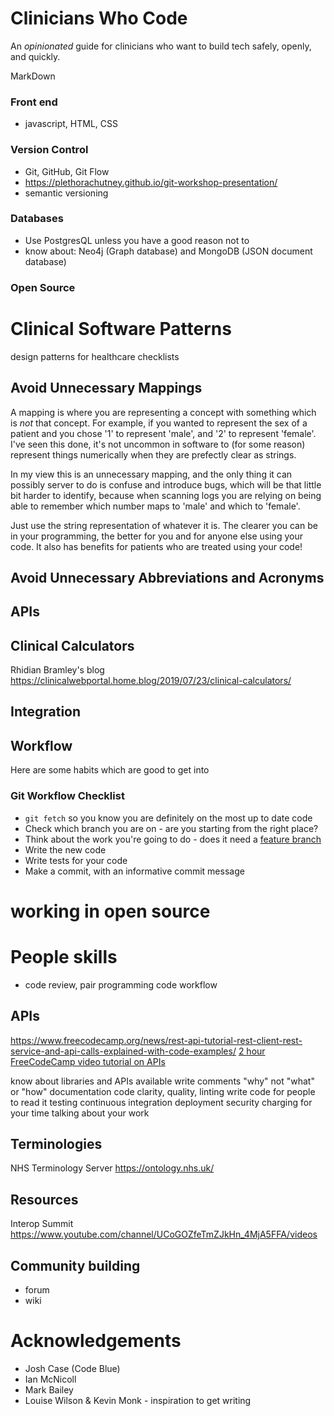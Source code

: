 # Clinicians Who Code

An _opinionated_ guide for clinicians who want to build tech safely, openly, and quickly.

MarkDown

### Front end

- javascript, HTML, CSS

### Version Control

- Git, GitHub, Git Flow
- https://plethorachutney.github.io/git-workshop-presentation/
- semantic versioning

### Databases

- Use PostgresQL unless you have a good reason not to
- know about: Neo4j (Graph database) and MongoDB (JSON document database)

### Open Source

# Clinical Software Patterns

design patterns for healthcare
checklists

## Avoid Unnecessary Mappings

A mapping is where you are representing a concept with something which is _not_ that concept. For example, if you wanted to represent the sex of a patient and you chose '1' to represent 'male', and '2' to represent 'female'. I've seen this done, it's not uncommon in software to (for some reason) represent things numerically when they are prefectly clear as strings.

In my view this is an unnecessary mapping, and the only thing it can possibly server to do is confuse and introduce bugs, which will be that little bit harder to identify, because when scanning logs you are relying on being able to remember which number maps to 'male' and which to 'female'.

Just use the string representation of whatever it is. The clearer you can be in your programming, the better for you and for anyone else using your code. It also has benefits for patients who are treated using your code!

## Avoid Unnecessary Abbreviations and Acronyms

## APIs

## Clinical Calculators

Rhidian Bramley's blog https://clinicalwebportal.home.blog/2019/07/23/clinical-calculators/

## Integration

## Workflow

Here are some habits which are good to get into

### Git Workflow Checklist

- `git fetch` so you know you are definitely on the most up to date code
- Check which branch you are on - are you starting from the right place?
- Think about the work you're going to do - does it need a [feature branch](link)
- Write the new code
- Write tests for your code
- Make a commit, with an informative commit message

# working in open source

# People skills

- code review, pair programming
  code workflow

## APIs

https://www.freecodecamp.org/news/rest-api-tutorial-rest-client-rest-service-and-api-calls-explained-with-code-examples/
[2 hour FreeCodeCamp video tutorial on APIs](https://www.youtube.com/watch?v=GZvSYJDk-us)

know about libraries and APIs available
write comments "why" not "what" or "how"
documentation
code clarity, quality, linting
write code for people to read it
testing
continuous integration
deployment
security
charging for your time
talking about your work

## Terminologies

NHS Terminology Server https://ontology.nhs.uk/

## Resources

Interop Summit https://www.youtube.com/channel/UCoGOZfeTmZJkHn_4MjA5FFA/videos

## Community building

- forum
- wiki

# Acknowledgements

- Josh Case (Code Blue)
- Ian McNicoll
- Mark Bailey
- Louise Wilson & Kevin Monk - inspiration to get writing
